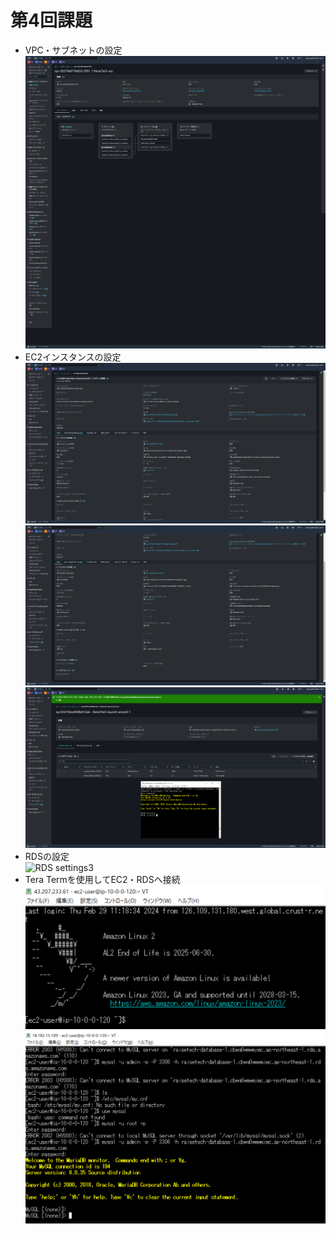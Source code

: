 # 第4回課題
- VPC・サブネットの設定  
  ![VPC settings](/images/RaiseTech-VPC-1.png)
- EC2インスタンスの設定  
  ![EC2 overview](/images/EC2-overview-1.png)  
  ![EC2 description](/images/EC2-description-1.png)  
  ![EC2 security](/images/RDS-InboundRule.png)
- RDSの設定  
  ![RDS settings3](/images/RDS-securityglouo.png)  
- Tera Termを使用してEC2・RDSへ接続  
  ![TeraTerm1](/images/EC2-login.png)
  ![TeraTerm2](/images/EC2-RDS-MYSQL.png)